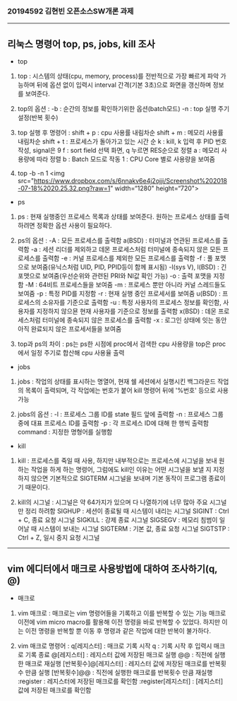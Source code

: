 ### 20194592 김현빈 오픈소스SW개론 과제
---
## 리눅스 명령어 top, ps, jobs, kill 조사

* top

1) top :
시스템의 상태(cpu, memory, process)를 전반적으로 가장 빠르게 파악 가능하며 뒤에 옵션 없이 입력시 interval 간격(기본 3초)으로 화면을 갱신하며 정보를 보여준다.

2) top의 옵션 :
-b : 순간의 정보를 확인하기위한 옵션(batch모드)
-n : top 실행 주기 설정(반복 횟수)

3) top 실행 후 명령어 :
shift + p : cpu 사용률 내림차순
shift + m : 메모리 사용률 내림차순
shift + t : 프로세스가 돌아가고 있는 시간 순
k : kill, k 입력 후 PID 번호 작성, signal은 9
f : sort field 선택 화면, q 누르면 RES순으로 정렬
a : 메모리 사용량에 따라 정렬
b : Batch 모드로 작동
1 : CPU Core 별로 사용량을 보여줌

3) top -b -n 1
<img src="https://www.dropbox.com/s/6nnakv6e4j2ojji/Screenshot%202018-07-18%2020.25.32.png?raw=1" width=“1280" height=“720">

* ps

1) ps :
현재 실행중인 프로세스 목록과 상태를 보여준다. 원하는 프로세스 상태를 출력하려면 정확한 옵션 사용이 필요하다.

2) ps의 옵션 :
-A : 모든 프로세스를 출력함
a(BSD) : 터미널과 연관된 프로세스를 출력함
-a : 세션 리더를 제외하고 데몬 프로세스처럼 터미널에 종속되지 않은 모든 프로세스를 출력함
-e : 커널 프로세스를 제외한 모든 프로세스를 출력함
-f : 풀 포맷으로 보여줌(유닉스처럼 UID, PID, PPID등이 함께 표시됨)
-l(sys V), l(BSD) : 긴 포맷으로 보여줌(우선순위와 관련된 PRI와 NI값 확인 가능)
-o : 출력 포맷을 지정함
-M : 64비트 프로세스들을 보여줌
-m : 프로세스 뿐만 아니라 커널 스레드들도 보여줌
-p : 특정 PID를 지정함
-r : 현재 실행 중인 프로세서를 보여줌
u(BSD) : 프로세스의 소유자를 기준으로 출력함
-u : 특정 사용자의 프로세스 정보를 확인함, 사용자를 지정하지 않으묜 현재 사용자를 기준으로 정보를 출력함
x(BSD) : 데몬 프로세스처럼 터미널에 종속되지 않은 프로세스를 출력함
-x : 로그인 상태에 잇는 동안 아직 완료되지 않은 프로세서들을 보여줌

3) top과 ps의 차이 :
ps는 ps한 시점에 proc에서 검색한 cpu 사용량을
top은 proc에서 일정 주기로 합산해 cpu 사용율 출력

* jobs

1) jobs :
작업의 상태를 표시하는 명열어, 현재 쉘 세션에서 실행시킨 백그라운드 작업의 목록이 출력되며, 각 작업에는 번호가 붙어 kill 명령어 뒤에 '%번호' 등으로 사용가능

2) jobs의 옵션 :
-l : 프로세스 그룹 ID를 state 필드 앞에 출력함
-n : 프로세스 그룹 중에 대표 프로세스 ID를 출력함
-p : 각 프로세스 ID에 대해 한 행씩 출력함
command : 지정한 명형어를 실행함

* kill

1) kill :
프로세스를 죽일 때 사용, 하지만 내부적으로는 프로세스에 시그널을 보내 원하는 작업을 하게 하는 명령어, 그럼에도 kill인 이유는 어떤 시그널을 보낼 지 지정하지 않으면 기본적으로 SIGTERM 시그널을 보내며 기본 동작이 프로그램 종료이기 때문이다.

2) kill의 시그널 :
시그널은 약 64가지가 있으며 다 나열하기에 너무 많아 주요 시그널만 정리 하려함
SIGHUP : 세션이 종료될 때 시스템이 내리는 시그널
SIGINT : Ctrl + C, 종료 요청 시그널
SIGKILL : 강제 종료 시그널
SIGSEGV : 메모리 침범이 일어날 때 시스템이 보내는 시그널
SIGTERM : 기본 값, 종료 요청 시그널
SIGTSTP : Ctrl + Z, 일시 중지 요청 시그널

---
## vim 에디터에서 매크로 사용방법에 대하여 조사하기(q, @)

* 매크로

1) vim 매크로 :
매크로는 vim 명령어들을 기록하고 이를 반복할 수 있는 기능 매크로 이전에 vim micro macro를 활용해 이전 명령을 바로 반복할 수 있었다. 하지만 이는 이전 명령을 반복할 뿐 이동 후 명령과 같은 작업에 대한 반복이 불가하다. 

2) vim 매크로 명령어 :
q[레지스터] : 매크로 기록 시작
q : 기록 시작 후 입력시 매크로 기록 종료
@[레지스터] : 레지스터 값에 저장된 매크로 실행
@@ : 직전에 실행한 매크로 재실행
[반복횟수]@[레지스터] : 레지스터 값에 저장된 매크로를 반복횟수 만큼 실행
[반복횟수]@@ : 직전에 실행한 매크로를 반복횟수 만큼 재실행
:register : 레지스터에 저장된 매크로를 확인함
:register[레지스터] : [레지스터] 값에 저장된 매크로를 확인함
